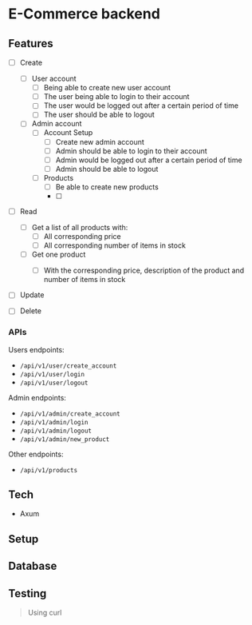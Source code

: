 # E-Commerce backend

## Features

- [ ] Create
    - [ ] User account
        - [ ] Being able to create new user account
        - [ ] The user being able to login to their account
        - [ ] The user would be logged out after a certain period of time
        - [ ] The user should be able to logout
    - [ ] Admin account
        - [ ] Account Setup
            - [ ] Create new admin account
            - [ ] Admin should be able to login to their account
            - [ ] Admin would be logged out after a certain period of time
            - [ ] Admin should be able to logout
        - [ ] Products
            - [ ] Be able to create new products
            - [ ] 

- [ ] Read
    - [ ] Get a list of all products with:
        - [ ] All corresponding price
        - [ ] All corresponding number of items in stock
    - [ ] Get one product
        - [ ] With the corresponding price, description of the product and number of items in stock


- [ ] Update


- [ ] Delete

### APIs

Users endpoints:
- `/api/v1/user/create_account`
- `/api/v1/user/login`
- `/api/v1/user/logout`

Admin endpoints:
- `/api/v1/admin/create_account`
- `/api/v1/admin/login`
- `/api/v1/admin/logout`
- `/api/v1/admin/new_product`

Other endpoints:
- `/api/v1/products`


## Tech

-  Axum

## Setup


## Database


## Testing

> Using curl
